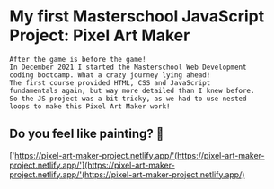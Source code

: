 # My first Masterschool JavaScript Project: Pixel Art Maker

```
After the game is before the game!
In December 2021 I started the Masterschool Web Development
coding bootcamp. What a crazy journey lying ahead!
The first course provided HTML, CSS and JavaScript
fundamentals again, but way more detailed than I knew before.
So the JS project was a bit tricky, as we had to use nested
loops to make this Pixel Art Maker work!
```

## Do you feel like painting? 🎨

['https://pixel-art-maker-project.netlify.app/'(https://pixel-art-maker-project.netlify.app/'](https://pixel-art-maker-project.netlify.app/'(https://pixel-art-maker-project.netlify.app/)
